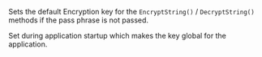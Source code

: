 ﻿Sets the default Encryption key for the `EncryptString()` / `DecryptString()` methods if the pass phrase is not passed.

Set during application startup which makes the key global for the application.